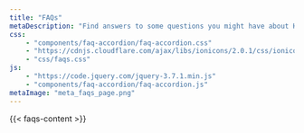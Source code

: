 ```yaml
---
title: "FAQs"
metaDescription: "Find answers to some questions you might have about Hall 3 or hall life."
css: 
    - "components/faq-accordion/faq-accordion.css"
    - "https://cdnjs.cloudflare.com/ajax/libs/ionicons/2.0.1/css/ionicons.min.css"
    - "css/faqs.css"
js: 
    - "https://code.jquery.com/jquery-3.7.1.min.js"
    - "components/faq-accordion/faq-accordion.js"
metaImage: "meta_faqs_page.png"
---
```


{{< faqs-content >}}
